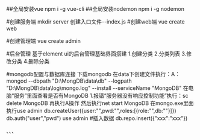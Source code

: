 ##全局安装vue
npm i -g vue-cli
##全局安装nodemon
npm i -g nodemon


#创建服务端
mkdir server
创建入口文件--index.js
#创建web端
vue create web

#创建管理端
vue create admin


#后台管理
基于element ui的后台管理基础界面搭建
1.创建分类
2.分类列表
3.修改分类
4.删除分类

#mongodb配置与数据库连接
下载mongodb 
在data下创建文件执行：A：mongod --dbpath "D:\MongDB\data\db" --logpath "D:\MongDB\data\log\mongo.log" --install --serviceName "MongoDB"
在电脑“服务”里面查看是否有MongoDB
1.报错“服务器没有响应控制功能”执行：sc delete MongoDB
再执行A操作
然后执行net start MongoDB
在mongo.exe里面执行use admin
db.createUser({user:"",pwd:"",roles:[{role:"",db:""}]})
db.auth("user","pwd")
use admin
#插入数据
db.repo.insert({"xxx":"xxx"})

、、、

